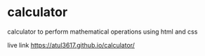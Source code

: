 # calculator
calculator to perform mathematical operations using html and css

live link https://atul3617.github.io/calculator/
